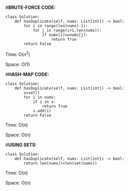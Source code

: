 #**BRUTE-FORCE CODE:**
```
class Solution:
    def hasDuplicate(self, nums: List[int]) -> bool:
        for i in range(len(nums)-1):
            for j in range(i+1,len(nums)):
                if nums[i]==nums[j]:
                    return True
        return False
```
Time: O(n<sup>2</sup>)

Space: O(1)

#**HASH-MAP CODE:**
```
class Solution:
    def hasDuplicate(self, nums: List[int]) -> bool:
        s=set()
        for i in nums:
            if i in s:
                return True
            s.add(i)
        return False
```
Time: O(n)

Space: O(n)

#**USING SETS:**
```
class Solution:
    def hasDuplicate(self, nums: List[int]) -> bool:
        return len(nums)!=len(set(nums))
```
Time: O(n)

Space: O(n)
